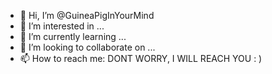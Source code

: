 - 👋 Hi, I’m @GuineaPigInYourMind
- 👀 I’m interested in ...
- 🌱 I’m currently learning ...
- 💞️ I’m looking to collaborate on ...
- 📫 How to reach me: DONT WORRY, I WILL REACH YOU  : )

<!---
GuineaPigInYourMind/GuineaPigInYourMind is a ✨ special ✨ repository because its `README.md` (this file) appears on your GitHub profile.
You can click the Preview link to take a look at your changes.
--->
